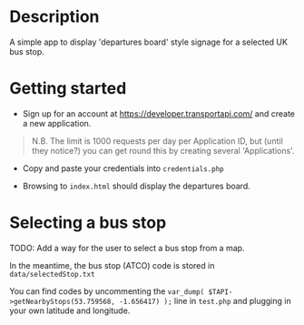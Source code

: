 # Description

A simple app to display 'departures board' style signage for a selected UK bus stop.

# Getting started

- Sign up for an account at https://developer.transportapi.com/ and create a new application.
> N.B. The limit is 1000 requests per day per Application ID, but (until they notice?) you can get round this by creating several 'Applications'.

- Copy and paste your credentials into `credentials.php`

- Browsing to `index.html` should display the departures board.

# Selecting a bus stop

TODO: Add a way for the user to select a bus stop from a map.

In the meantime, the bus stop (ATCO) code is stored in `data/selectedStop.txt`

You can find codes by uncommenting the `var_dump( $TAPI->getNearbyStops(53.759568, -1.656417) );` line in `test.php` and plugging in your own latitude and longitude.